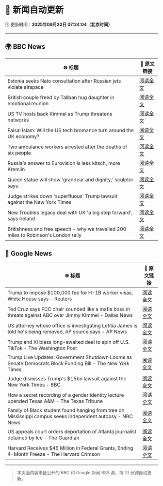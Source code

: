 # 🧠 新闻自动更新

🕒 更新时间：**2025年09月20日 07:24:04（北京时间）**

---

## 🌍 BBC News

| 🌐 标题 | 🔗 原文链接 |
|--------|-------------|
| Estonia seeks Nato consultation after Russian jets violate airspace | [阅读全文](https://www.bbc.com/news/articles/czrp6p5mj3zo?at_medium=RSS&at_campaign=rss) |
| British couple freed by Taliban hug daughter in emotional reunion | [阅读全文](https://www.bbc.com/news/articles/c0q7l8ewj0wo?at_medium=RSS&at_campaign=rss) |
| US TV hosts back Kimmel as Trump threatens networks | [阅读全文](https://www.bbc.com/news/articles/clyxjve3pe2o?at_medium=RSS&at_campaign=rss) |
| Faisal Islam: Will the US tech bromance turn around the UK economy? | [阅读全文](https://www.bbc.com/news/articles/cn4w7wp24llo?at_medium=RSS&at_campaign=rss) |
| Two ambulance workers arrested after the deaths of six people | [阅读全文](https://www.bbc.com/news/articles/cvgvnvnm0vro?at_medium=RSS&at_campaign=rss) |
| Russia's answer to Eurovision is less kitsch, more Kremlin | [阅读全文](https://www.bbc.com/news/articles/cre5vv0x31po?at_medium=RSS&at_campaign=rss) |
| Queen statue will show 'grandeur and dignity,' sculptor says | [阅读全文](https://www.bbc.com/news/articles/cd9yjzd757eo?at_medium=RSS&at_campaign=rss) |
| Judge strikes down 'superfluous' Trump lawsuit against the New York Times | [阅读全文](https://www.bbc.com/news/articles/c62n7025wdgo?at_medium=RSS&at_campaign=rss) |
| New Troubles legacy deal with UK 'a big step forward', says Ireland | [阅读全文](https://www.bbc.com/news/articles/ckged550k76o?at_medium=RSS&at_campaign=rss) |
| Britishness and free speech - why we travelled 200 miles to Robinson's London rally | [阅读全文](https://www.bbc.com/news/articles/c4g9006l6z6o?at_medium=RSS&at_campaign=rss) |

## 📰 Google News

| 🌐 标题 | 🔗 原文链接 |
|--------|-------------|
| Trump to impose $100,000 fee for H-1B worker visas, White House says - Reuters | [阅读全文](https://news.google.com/rss/articles/CBMixAFBVV95cUxQTDlleWVxcFI2NGxON1JIRU1wNUUtc002NENzeVZrOU13ZHRyeXc5dHRMV1VXTmtjMXFveFc0NXZQZTNoU1BNNU1fTmd3bGlSVDVFXzAwU2V2N1J3cU81bGdteEFEbUcyVmxONFpRbndWdDhianEtR3hqT21NejRtVmc0bjVWbzR4ZjNuTzJFeENSejBmQTJJWmZTS3NuWEo3cl91QmhSY1FDTWFVTXB2bXhmNG4yMHFDM1hzMnRpb21hYkVI?oc=5) |
| Ted Cruz says FCC chair sounded like a mafia boss in threats against ABC over Jimmy Kimmel - Dallas News | [阅读全文](https://news.google.com/rss/articles/CBMi2wFBVV95cUxQMFZ0TUNlYnctMURGNFBmdHRreDNKZXA5ZTIyemlBcHFGVWYxcWFYamZzU004Q0JTbEJwV3FlSVNfQ2hnZGlIN2xoTnZvOG1hZFdPNFZfMW42cUxWYzN3VkZyMnB2UFB3aTlHSDFpTmtBS1NEVk9HSzgxbmd0SjlFY2V2RzNwblY3S2Z5V191VmtpUHI5aTBJZ3lqVXdVNjM3dUpuUEQwRkRNSW96cW5jR1hzeEZpdjVCWmFtM2htSkpEM2FVdkR4cDBzUEhuWWdKTElnRGdreEtyNkk?oc=5) |
| US attorney whose office is investigating Letitia James is told he's being removed, AP source says - AP News | [阅读全文](https://news.google.com/rss/articles/CBMiqgFBVV95cUxOOVF3UHNLbHdBa0tZeEd4UkRQTEpidnpuR0ViaDVUSEgxWGlPaDJXSkZVM2NrMks0WWJGTkk3Ry0yTmdFRngwWUdBV1YzOVNJNVVpMTk2ZGt6SjBVMFd3TGk1SUM1cWxTNEdNWlZ6UFBCRkVsNlVnZlRfcUJQWXgyUk9FUG5lR05oOU5rd04zNGJzNmVCN1cxQjZCLXZGNk9EMU1yTjY5MlZ3Zw?oc=5) |
| Trump and Xi bless long-awaited deal to spin off U.S. TikTok - The Washington Post | [阅读全文](https://news.google.com/rss/articles/CBMihwFBVV95cUxNUnBIYnE3NXZNLWYzTW5SSm1RWm90Q04yTjR2bnlNMF84bE5UV1NsTUVyZzViN2JqMVdaZjZnQjAyaV9wNlpZenVpRzFtR0FyMHpadzRzWFVaRnlRNDNqc0NtbWw2Q2l1MDVVeXBSVUxDWU0wajd5SFFMRXppb3FNZlk5b3pMaHc?oc=5) |
| Trump Live Updates: Government Shutdown Looms as Senate Democrats Block Funding Bill - The New York Times | [阅读全文](https://news.google.com/rss/articles/CBMiY0FVX3lxTE05c3dlVC1aSktRTjdLNTNnNHQ2QWtmRjhrcjZhR2x5c0JPOHNuLXRQbktFaldTVDJJNzRWYXRPTk95aTk1a2x2NzMxbjRVNjRQa1FxSFpfVnZKS1g4cjVJQlJjVQ?oc=5) |
| Judge dismisses Trump's $15bn lawsuit against the New York Times - BBC | [阅读全文](https://news.google.com/rss/articles/CBMiWkFVX3lxTE9ablR5UkVqbG5feXNFT1lIaFY0MGxYS0NVeWIwYTIwSXdjcER1aktYbWJXMEZ3bXNWeHltckNQX1lhZjNNdzczRk4tV2dfaDlkYlBvRzFGSHo1d9IBX0FVX3lxTFAtQ3NOYVlROS1IQlVMY3ByZDhfSk1KSGhsRHdmazlOQkVCZEszdmRnSVZDbmtCSUFfdmpFdXVQUzVCcjFhdGpybVA2RHpEN0tVSDRCUWp0SzE5YVhfVFdZ?oc=5) |
| How a secret recording of a gender identity lecture upended Texas A&M - The Texas Tribune | [阅读全文](https://news.google.com/rss/articles/CBMikAFBVV95cUxPOEo0RHFtMVhLMkI0aVZPNVVMZXN0S1Y0OXBLWTFHRG1jUGw4MzlYZ3Y3eEJ5YXBFcG1YRTNLaHNQcFZSZlBEZUZaYmlVemR5SmFLMm9McnBVYldweTBCYUhYOGFfVWJqM3RHNW54QXN0aUhwa2EyVFB0VVM2QkV1emtwdU5fenkxRWEtWEJlZnQ?oc=5) |
| Family of Black student found hanging from tree on Mississippi campus seeks independent autopsy - NBC News | [阅读全文](https://news.google.com/rss/articles/CBMiugFBVV95cUxOeEhkR3JSb05BZ1NaRkxxdXJnc1NNTzl3MDktTDUxSlZCTjNtblRQRnhrTkpmMnlYd2d2Tk1tNnlGa1ZZZjB0U012TEMxWWxQSm9mbV82eXpCT2ZlalM0WmhHb2Y4SUhPYVdmdkhLdGI2bnpJMlRDM3BUUGw2LUhKR2E1M0E2YkM4ZVJOZWREMmQzLXFxeFl5WW5YeW5kOUxTSjBVUkZKYjFXZ05keWgtWEVBYldJMk9kX2fSAVZBVV95cUxNdVZMUmFjYS1NSnlmZ2gxWXRSR3dfTnpZRFlwdUJ1NE5SSVhZMzNlZU12SUR2bG1kaFFSWTAxdUV4RkZ1aUgyeVl3dEkxSWVpcDdxTDFVUQ?oc=5) |
| US appeals court orders deportation of Atlanta journalist detained by Ice - The Guardian | [阅读全文](https://news.google.com/rss/articles/CBMilwFBVV95cUxOX09hV19VVFhQMDNyTVNHWklLenFuSWJXb3FUejk5Q2ZRRFVqTzhBX09iQzZCVEVGWTJGLW9LQ1g0eWV0TnRCUXVOeXZlRkJXelJiT25DNGlfWTNtak0wazdCYVAzNXUxamZJRkt2M2JJUEhhaDRwMXdWaTFrdjVBejZKeGU1eTRoTWlIdUppaDNVdnRhcFI4?oc=5) |
| Harvard Receives $46 Million in Federal Grants, Ending 4-Month Freeze - The Harvard Crimson | [阅读全文](https://news.google.com/rss/articles/CBMidkFVX3lxTE0xeTNUWEZFRlNBR0QwUEg1ajJwWkhZVHg3bDctZEpIcm5hQno1cXJyQkhWMHBfLUNTSlh3TkN0OU1NVTNGckloeG9hVUc3bjFkc0ZkX2VES3Q0OERWZV9JR3E0b2ZsT0xaZi00SVZaekpCVDdjdkE?oc=5) |

---
> 本页面内容来自公开的 BBC 和 Google 新闻 RSS 源，每 10 分钟自动更新。